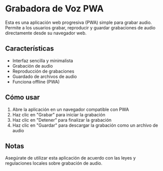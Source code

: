 # Grabadora de Voz PWA

Esta es una aplicación web progresiva (PWA) simple para grabar audio. Permite a los usuarios grabar, reproducir y guardar grabaciones de audio directamente desde su navegador web.

## Características

- Interfaz sencilla y minimalista
- Grabación de audio
- Reproducción de grabaciones
- Guardado de archivos de audio
- Funciona offline (PWA)

## Cómo usar

1. Abre la aplicación en un navegador compatible con PWA
2. Haz clic en "Grabar" para iniciar la grabación
3. Haz clic en "Detener" para finalizar la grabación
4. Haz clic en "Guardar" para descargar la grabación como un archivo de audio

## Notas

Asegúrate de utilizar esta aplicación de acuerdo con las leyes y regulaciones locales sobre grabación de audio.
